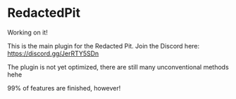 # RedactedPit
Working on it!

This is the main plugin for the Redacted Pit. Join the Discord here: https://discord.gg/JerRTY5SDn

The plugin is not yet optimized, there are still many unconventional methods hehe

99% of features are finished, however!
